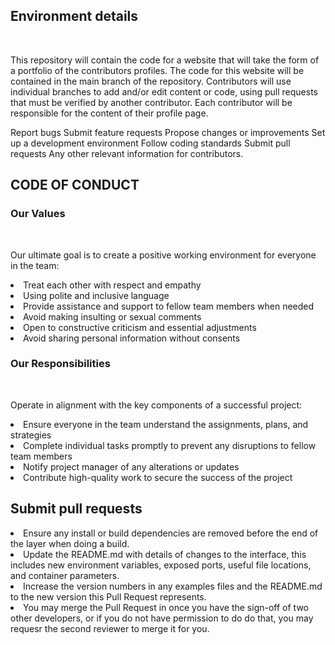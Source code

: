 <h2>Environment details</h2>
<br>
<p>This repository will contain the code for a website that will take the form of a portfolio of the contributors profiles. The code for this website will be contained in the main branch of the repository. Contributors will use individual branches to add and/or edit content or code, using pull requests that must be verified by another contributor. Each contributor will be responsible for the content of their profile page.</p>

Report bugs
Submit feature requests
Propose changes or improvements
Set up a development environment
Follow coding standards
Submit pull requests
Any other relevant information for contributors.
<h2>CODE OF CONDUCT</h2>
<h3>Our Values</h3>
<br>

Our ultimate goal is to create a positive working environment for everyone in the team:
<br>
<li> Treat each other with respect and empathy</li>
<li> Using polite and inclusive language</li>
<li> Provide assistance and support to fellow team members when needed</li>
<li> Avoid making insulting or sexual comments</li>
<li> Open to constructive criticism and essential adjustments</li>
<li> Avoid sharing personal information without consents</li>

<h3>Our Responsibilities</h3>
<br>

Operate in alignment with the key components of a successful project:
<br>
<li>Ensure everyone in the team understand the assignments, plans, and strategies </li>
<li>Complete individual tasks promptly to prevent any disruptions to fellow team members</li>
<li>Notify project manager of any alterations or updates</li>
<li>Contribute high-quality work to secure the success of the project</li>
<h2>Submit pull requests </h2> 
<li>Ensure any install or build dependencies are removed before the end of the layer when doing a build. </li>
<li>Update the README.md with details of changes to the interface, this includes new environment variables, exposed ports, useful file locations, and container parameters. </li>
<li>Increase the version numbers in any examples files and the README.md to the new version this Pull Request represents. </li>
<li>You may merge the Pull Request in once you have the sign-off of two other developers, or if you do not have permission to do do that, you may requesr the second reviewer to merge it for you.</li>


